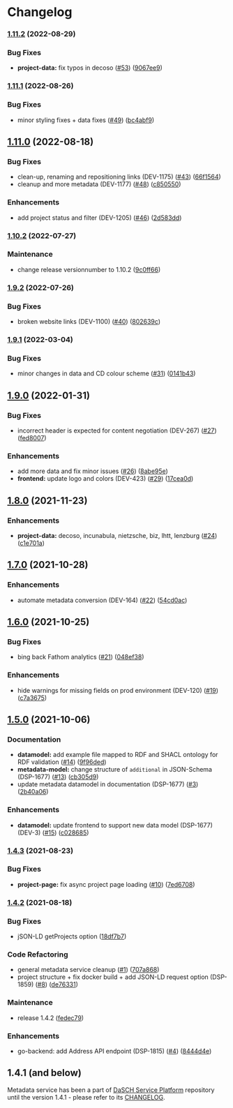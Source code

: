 # Changelog

### [1.11.2](https://www.github.com/dasch-swiss/dsp-meta-svc/compare/v1.11.1...v1.11.2) (2022-08-29)


### Bug Fixes

* **project-data:** fix typos in decoso ([#53](https://www.github.com/dasch-swiss/dsp-meta-svc/issues/53)) ([9067ee9](https://www.github.com/dasch-swiss/dsp-meta-svc/commit/9067ee9e6a13bb6b7a39439ffabfe28b9691b2fd))

### [1.11.1](https://www.github.com/dasch-swiss/dsp-meta-svc/compare/v1.11.0...v1.11.1) (2022-08-26)


### Bug Fixes

* minor styling fixes + data fixes ([#49](https://www.github.com/dasch-swiss/dsp-meta-svc/issues/49)) ([bc4abf9](https://www.github.com/dasch-swiss/dsp-meta-svc/commit/bc4abf964dd1b5b4847b8f7bbbe563874f6a3789))

## [1.11.0](https://www.github.com/dasch-swiss/dsp-meta-svc/compare/v1.10.2...v1.11.0) (2022-08-18)


### Bug Fixes

* clean-up, renaming and repositioning links (DEV-1175) ([#43](https://www.github.com/dasch-swiss/dsp-meta-svc/issues/43)) ([66f1564](https://www.github.com/dasch-swiss/dsp-meta-svc/commit/66f15649e9bcd61d9a94f0d8c8837f23781845d2))
* cleanup and more metadata (DEV-1177) ([#48](https://www.github.com/dasch-swiss/dsp-meta-svc/issues/48)) ([c850550](https://www.github.com/dasch-swiss/dsp-meta-svc/commit/c8505506d52cea31101f53d3e64565bfa4118c44))


### Enhancements

* add project status and filter (DEV-1205) ([#46](https://www.github.com/dasch-swiss/dsp-meta-svc/issues/46)) ([2d583dd](https://www.github.com/dasch-swiss/dsp-meta-svc/commit/2d583dd6edd712c88bf1cdc8865b078fd4abe530))

### [1.10.2](https://www.github.com/dasch-swiss/dsp-meta-svc/compare/v1.9.2...v1.10.2) (2022-07-27)


### Maintenance

* change release versionnumber to 1.10.2 ([9c0ff66](https://www.github.com/dasch-swiss/dsp-meta-svc/commit/9c0ff6660b2fc540984aba657dd162a826e79835))

### [1.9.2](https://www.github.com/dasch-swiss/dsp-meta-svc/compare/v1.9.1...v1.9.2) (2022-07-26)


### Bug Fixes

* broken website links (DEV-1100) ([#40](https://www.github.com/dasch-swiss/dsp-meta-svc/issues/40)) ([802639c](https://www.github.com/dasch-swiss/dsp-meta-svc/commit/802639cdc64090fc41d147cdfb6724690b9051b9))

### [1.9.1](https://www.github.com/dasch-swiss/dsp-meta-svc/compare/v1.9.0...v1.9.1) (2022-03-04)


### Bug Fixes

* minor changes in data and CD colour scheme ([#31](https://www.github.com/dasch-swiss/dsp-meta-svc/issues/31)) ([0141b43](https://www.github.com/dasch-swiss/dsp-meta-svc/commit/0141b4358cd38fee6ceacb1b4b33096ae5a5c7e5))

## [1.9.0](https://www.github.com/dasch-swiss/dsp-meta-svc/compare/v1.8.0...v1.9.0) (2022-01-31)


### Bug Fixes

* incorrect header is expected for content negotiation (DEV-267) ([#27](https://www.github.com/dasch-swiss/dsp-meta-svc/issues/27)) ([fed8007](https://www.github.com/dasch-swiss/dsp-meta-svc/commit/fed8007c86ee6fda87e9daec904e365701a32c54))


### Enhancements

* add more data and fix minor issues ([#26](https://www.github.com/dasch-swiss/dsp-meta-svc/issues/26)) ([8abe95e](https://www.github.com/dasch-swiss/dsp-meta-svc/commit/8abe95e9e8234257f33be4b4f2cd5aeaf7c18ca8))
* **frontend:** update logo and colors (DEV-423) ([#29](https://www.github.com/dasch-swiss/dsp-meta-svc/issues/29)) ([17cea0d](https://www.github.com/dasch-swiss/dsp-meta-svc/commit/17cea0d2f7d2bf1e96be0e4ce3b224e91ef47624))

## [1.8.0](https://www.github.com/dasch-swiss/dsp-meta-svc/compare/v1.7.0...v1.8.0) (2021-11-23)


### Enhancements

* **project-data:** decoso, incunabula, nietzsche, biz, lhtt, lenzburg ([#24](https://www.github.com/dasch-swiss/dsp-meta-svc/issues/24)) ([c1e701a](https://www.github.com/dasch-swiss/dsp-meta-svc/commit/c1e701a2625b92fc353f52c9a21717d85de73775))

## [1.7.0](https://www.github.com/dasch-swiss/dsp-meta-svc/compare/v1.6.0...v1.7.0) (2021-10-28)


### Enhancements

* automate metadata conversion (DEV-164) ([#22](https://www.github.com/dasch-swiss/dsp-meta-svc/issues/22)) ([54cd0ac](https://www.github.com/dasch-swiss/dsp-meta-svc/commit/54cd0acffa006a1dee920c2999282e2c4f0ffde6))

## [1.6.0](https://www.github.com/dasch-swiss/dsp-meta-svc/compare/v1.5.0...v1.6.0) (2021-10-25)


### Bug Fixes

* bing back Fathom analytics ([#21](https://www.github.com/dasch-swiss/dsp-meta-svc/issues/21)) ([048ef38](https://www.github.com/dasch-swiss/dsp-meta-svc/commit/048ef385e619d5bf6a88a09a0d6a9bb1c2fc7e71))


### Enhancements

* hide warnings for missing fields on prod environment (DEV-120) ([#19](https://www.github.com/dasch-swiss/dsp-meta-svc/issues/19)) ([c7a3675](https://www.github.com/dasch-swiss/dsp-meta-svc/commit/c7a3675bf1c0162666cd3826116789b2abb2ad69))

## [1.5.0](https://www.github.com/dasch-swiss/dsp-meta-svc/compare/v1.4.3...v1.5.0) (2021-10-06)


### Documentation

* **datamodel:** add example file mapped to RDF and SHACL ontology for RDF validation ([#14](https://www.github.com/dasch-swiss/dsp-meta-svc/issues/14)) ([9f96ded](https://www.github.com/dasch-swiss/dsp-meta-svc/commit/9f96deda97161ac577562fce32898f75de59edfd))
* **metadata-model:** change structure of `additional` in JSON-Schema (DSP-1677) ([#13](https://www.github.com/dasch-swiss/dsp-meta-svc/issues/13)) ([cb305d9](https://www.github.com/dasch-swiss/dsp-meta-svc/commit/cb305d964fc4aa65a983751c166c918840ccb993))
* update metadata datamodel in documentation (DSP-1677) ([#3](https://www.github.com/dasch-swiss/dsp-meta-svc/issues/3)) ([2b40a06](https://www.github.com/dasch-swiss/dsp-meta-svc/commit/2b40a065b608d4a97166bcb08640ec57edb81c6f))


### Enhancements

* **datamodel:** update frontend to support new data model (DSP-1677) (DEV-3) ([#15](https://www.github.com/dasch-swiss/dsp-meta-svc/issues/15)) ([c028685](https://www.github.com/dasch-swiss/dsp-meta-svc/commit/c028685f8653229670e4f1ff6e344afad2cdaa04))

### [1.4.3](https://www.github.com/dasch-swiss/dsp-meta-svc/compare/v1.4.2...v1.4.3) (2021-08-23)


### Bug Fixes

* **project-page:** fix async project page loading ([#10](https://www.github.com/dasch-swiss/dsp-meta-svc/issues/10)) ([7ed6708](https://www.github.com/dasch-swiss/dsp-meta-svc/commit/7ed6708970c29c491286362812b66e8e680444bc))

### [1.4.2](https://www.github.com/dasch-swiss/dsp-meta-svc/compare/v1.0.0...v1.4.2) (2021-08-18)


### Bug Fixes

* jSON-LD getProjects option ([18df7b7](https://www.github.com/dasch-swiss/dsp-meta-svc/commit/18df7b7f9521e33344f2be3bef32815555e61153))

### Code Refactoring

* general metadata service cleanup ([#1](https://github.com/dasch-swiss/dsp-meta-svc/pull/1)) ([707a868](https://github.com/dasch-swiss/dsp-meta-svc/commit/707a868e6b6de283fa2da24a96d8d802174c7399))
* project structure + fix docker build + add JSON-LD request option (DSP-1859) ([#8](https://github.com/dasch-swiss/dsp-meta-svc/pull/8)) ([de76331](https://github.com/dasch-swiss/dsp-meta-svc/commit/de763315d14ccc32cbd74ae97c313016c900a273))

### Maintenance

* release 1.4.2 ([fedec79](https://www.github.com/dasch-swiss/dsp-meta-svc/commit/fedec7928e29194d4ead4556ff8a116915e28a2a))

### Enhancements

* go-backend: add Address API endpoint (DSP-1815) ([#4](https://github.com/dasch-swiss/dsp-meta-svc/pull/4)) ([8444d4e](https://github.com/dasch-swiss/dsp-meta-svc/commit/8444d4eec59429c25ebafc562c1c616cbc248b9b))

## 1.4.1 (and below)

Metadata service has been a part of [DaSCH Service Platform](https://github.com/dasch-swiss/dasch-service-platform) repository until the version 1.4.1 - please refer to its [CHANGELOG](https://github.com/dasch-swiss/dasch-service-platform/blob/main/CHANGELOG.md).
